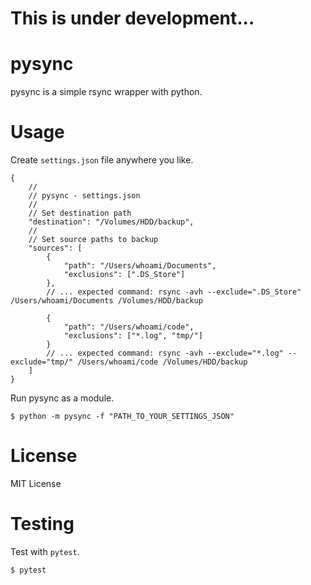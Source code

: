 # This is under development...

# pysync
pysync is a simple rsync wrapper with python.

# Usage

Create `settings.json` file anywhere you like.

```json5
{
    //
    // pysync - settings.json
    //
    // Set destination path
    "destination": "/Volumes/HDD/backup",
    //
    // Set source paths to backup
    "sources": [
        {
            "path": "/Users/whoami/Documents",
            "exclusions": [".DS_Store"]
        },
        // ... expected command: rsync -avh --exclude=".DS_Store" /Users/whoami/Documents /Volumes/HDD/backup

        {
            "path": "/Users/whoami/code",
            "exclusions": ["*.log", "tmp/"]
        }
        // ... expected command: rsync -avh --exclude="*.log" --exclude="tmp/" /Users/whoami/code /Volumes/HDD/backup
    ]
}

```

Run pysync as a module.

```shell
$ python -m pysync -f "PATH_TO_YOUR_SETTINGS_JSON"
```

# License
MIT License

# Testing
Test with `pytest`.
```shell
$ pytest
```
